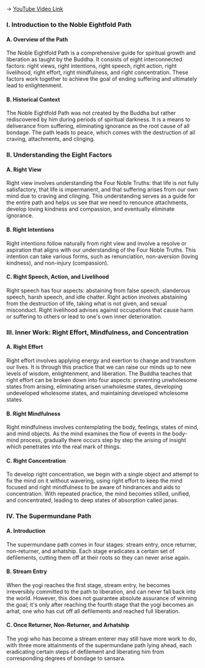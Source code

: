-> [YouTube Video Link](https://www.youtube.com/watch?v=MMg3eExN-C8&list=PL87WdHjb9rqU3hdbwLCE_9qwsGUq3IfEg&index=7&pp=iAQB)

### I. Introduction to the Noble Eightfold Path
#### A. Overview of the Path

The Noble Eightfold Path is a comprehensive guide for spiritual growth and liberation as taught by the Buddha. It consists of eight interconnected factors: right views, right intentions, right speech, right action, right livelihood, right effort, right mindfulness, and right concentration. These factors work together to achieve the goal of ending suffering and ultimately lead to enlightenment.

#### B. Historical Context

The Noble Eightfold Path was not created by the Buddha but rather rediscovered by him during periods of spiritual darkness. It is a means to deliverance from suffering, eliminating ignorance as the root cause of all bondage. The path leads to peace, which comes with the destruction of all craving, attachments, and clinging.

### II. Understanding the Eight Factors
#### A. Right View

Right view involves understanding the Four Noble Truths: that life is not fully satisfactory, that life is impermanent, and that suffering arises from our own mind due to craving and clinging. This understanding serves as a guide for the entire path and helps us see that we need to renounce attachments, develop loving kindness and compassion, and eventually eliminate ignorance.

#### B. Right Intentions

Right intentions follow naturally from right view and involve a resolve or aspiration that aligns with our understanding of the Four Noble Truths. This intention can take various forms, such as renunciation, non-aversion (loving kindness), and non-injury (compassion).

#### C. Right Speech, Action, and Livelihood

Right speech has four aspects: abstaining from false speech, slanderous speech, harsh speech, and idle chatter. Right action involves abstaining from the destruction of life, taking what is not given, and sexual misconduct. Right livelihood advises against occupations that cause harm or suffering to others or lead to one's own inner deterioration.

### III. Inner Work: Right Effort, Mindfulness, and Concentration
#### A. Right Effort

Right effort involves applying energy and exertion to change and transform our lives. It is through this practice that we can raise our minds up to new levels of wisdom, enlightenment, and liberation. The Buddha teaches that right effort can be broken down into four aspects: preventing unwholesome states from arising, eliminating arisen unwholesme states, developing undeveloped wholesome states, and maintaining developed wholesome states.

#### B. Right Mindfulness

Right mindfulness involves contemplating the body, feelings, states of mind, and mind objects. As the mind examines the flow of events in the body-mind process, gradually there occurs step by step the arising of insight which penetrates into the real mark of things.

#### C. Right Concentration

To develop right concentration, we begin with a single object and attempt to fix the mind on it without wavering, using right effort to keep the mind focused and right mindfulness to be aware of hindrances and aids to concentration. With repeated practice, the mind becomes stilled, unified, and concentrated, leading to deep states of absorption called janas.

### IV. The Supermundane Path
#### A. Introduction

The supermundane path comes in four stages: stream entry, once returner, non-returner, and arhatship. Each stage eradicates a certain set of defilements, cutting them off at their roots so they can never arise again.

#### B. Stream Entry

When the yogi reaches the first stage, stream entry, he becomes irreversibly committed to the path to liberation, and can never fall back into the world. However, this does not guarantee absolute assurance of winning the goal; it's only after reaching the fourth stage that the yogi becomes an arhat, one who has cut off all defilements and reached full liberation.

#### C. Once Returner, Non-Returner, and Arhatship

The yogi who has become a stream enterer may still have more work to do, with three more attainments of the supermundane path lying ahead, each eradicating certain steps of defilement and liberating him from corresponding degrees of bondage to sansara.
